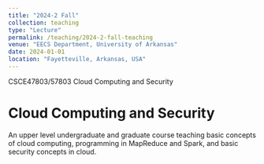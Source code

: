 ```yaml
---
title: "2024-2 Fall"
collection: teaching
type: "Lecture"
permalink: /teaching/2024-2-fall-teaching
venue: "EECS Department, University of Arkansas"
date: 2024-01-01
location: "Fayetteville, Arkansas, USA"
---
```


CSCE47803/57803 Cloud Computing and Security

Cloud Computing and Security
======
An upper level undergraduate and graduate course teaching basic concepts of cloud computing, programming in MapReduce and Spark, and basic security concepts in cloud.
